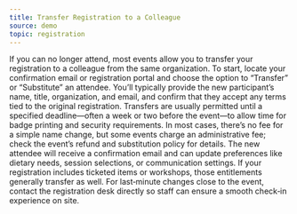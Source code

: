 ```yaml
---
title: Transfer Registration to a Colleague
source: demo
topic: registration
---
```

If you can no longer attend, most events allow you to transfer your registration to a colleague from the same organization. To start, locate your confirmation email or registration portal and choose the option to “Transfer” or “Substitute” an attendee. You’ll typically provide the new participant’s name, title, organization, and email, and confirm that they accept any terms tied to the original registration. Transfers are usually permitted until a specified deadline—often a week or two before the event—to allow time for badge printing and security requirements. In most cases, there’s no fee for a simple name change, but some events charge an administrative fee; check the event’s refund and substitution policy for details. The new attendee will receive a confirmation email and can update preferences like dietary needs, session selections, or communication settings. If your registration includes ticketed items or workshops, those entitlements generally transfer as well. For last‑minute changes close to the event, contact the registration desk directly so staff can ensure a smooth check‑in experience on site.
